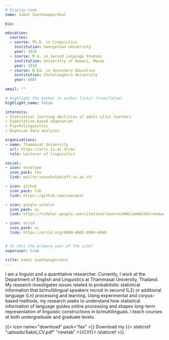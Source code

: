 ```yaml
---
# Display name
name: Sakol Suethanapornkul

bio: 

education:
  courses:
  - course: Ph.D. in Linguistics
    institution: Georgetown University
    year: 2020
  - course: M.A. in Second Language Studies
    institution: University of Hawaii, Manoa
    year: 2010
  - course: B.Ed. in Secondary Education
    institution: Chulalongkorn University
    year: 2007
    
email: ""

# Highlight the author in author lists? (true/false)
highlight_name: false

interests:
- Statistical learning abilities of adult L2/Ln learners
- Expectation-based adaptation 
- Psycholinguistics
- Bayesian data analysis

organizations:
- name: Thammasat University
  url: https://arts.tu.ac.th/en
  role: Lecturer of linguistics

social:
- icon: envelope
  icon_pack: fas
  link: mailto:suesakol@staff.tu.ac.th"

- icon: github
  icon_pack: fab
  link: https://github.com/suesakol

- icon: google-scholar
  icon_pack: ai
  link: https://scholar.google.com/citations?user=eiHA6CsAAAAJ&hl=en&authuser=1&oi=ao

- icon: orcid
  icon_pack: ai
  link: https://orcid.org/0000-0003-0984-6048


# Is this the primary user of the site?
superuser: true

title: Sakol Suethanapornkul
---
```


I am a linguist and a quantitative researcher. Currently, I work at the Department of English and Linguistics at Thammasat University, Thailand. My research investigates issues related to probabilistic statistical information that bi/multilingual speakers recruit in second (L2) or additional language (Ln) processing and learning. Using experimental and corpus-based methods, my research seeks to understand how statistical information of language guides online processing and shapes long-term representation of linguistic constructions in bi/multilinguals. I teach courses at both undergraduate and graduate levels. 

{{< icon name="download" pack="fas" >}} Download my {{< staticref "uploads/Sakol_CV.pdf" "newtab" >}}CV{{< /staticref >}}.
